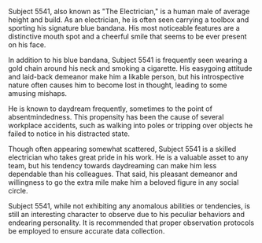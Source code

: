 Subject 5541, also known as "The Electrician," is a human male of average height and build. As an electrician, he is often seen carrying a toolbox and sporting his signature blue bandana. His most noticeable features are a distinctive mouth spot and a cheerful smile that seems to be ever present on his face.

In addition to his blue bandana, Subject 5541 is frequently seen wearing a gold chain around his neck and smoking a cigarette. His easygoing attitude and laid-back demeanor make him a likable person, but his introspective nature often causes him to become lost in thought, leading to some amusing mishaps.

He is known to daydream frequently, sometimes to the point of absentmindedness. This propensity has been the cause of several workplace accidents, such as walking into poles or tripping over objects he failed to notice in his distracted state.

Though often appearing somewhat scattered, Subject 5541 is a skilled electrician who takes great pride in his work. He is a valuable asset to any team, but his tendency towards daydreaming can make him less dependable than his colleagues. That said, his pleasant demeanor and willingness to go the extra mile make him a beloved figure in any social circle.

Subject 5541, while not exhibiting any anomalous abilities or tendencies, is still an interesting character to observe due to his peculiar behaviors and endearing personality. It is recommended that proper observation protocols be employed to ensure accurate data collection.